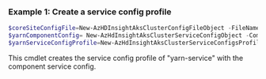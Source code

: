 ### Example 1: Create a service config profile
```powershell
$coreSiteConfigFile=New-AzHDInsightAksClusterConfigFileObject -FileName "core-site.xml" -Value @{"fs.defaultFS"="abfs://testcontainer@$teststorage.dfs.core.windows.net"}
$yarnComponentConfig= New-AzHdInsightAksClusterServiceConfigObject -ComponentName "yarn-config" -File $coreSiteConfigFile
$yarnServiceConfigProfile=New-AzHdInsightAksClusterServiceConfigsProfileObject -ServiceName "yarn-service" -Config $yarnComponentConfig
`````

This cmdlet creates the service config profile of "yarn-service" with the component service config.